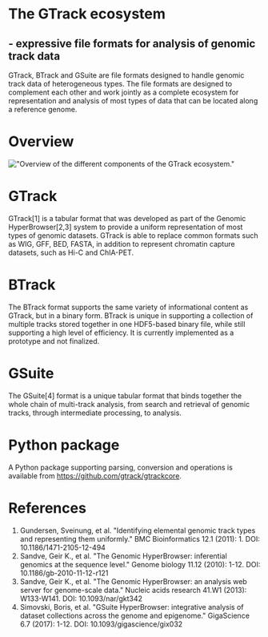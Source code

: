# The GTrack ecosystem
## - expressive file formats for analysis of genomic track data
GTrack, BTrack and GSuite are file formats designed to handle genomic track data of heterogeneous types. The file formats are designed to complement each other and work jointly as a complete ecosystem for representation and analysis of most types of data that can be located along a reference genome.


# Overview
!["Overview of the different components of the GTrack ecosystem."](https://raw.githubusercontent.com/gtrack/gtrack/master/img/gtrack_poster_img.png)

# GTrack
GTrack[1] is a tabular format that was developed as part of the Genomic HyperBrowser[2,3] system to provide a uniform representation of most types of genomic datasets. GTrack is able to replace common formats such as WIG, GFF, BED, FASTA, in addition to represent chromatin capture datasets, such as Hi-C and ChIA-PET.

# BTrack
The BTrack format supports the same variety of informational content as GTrack, but in a binary form. BTrack is unique in supporting a collection of multiple tracks stored together in one HDF5-based binary file, while still supporting a high level of efficiency. It is currently implemented as a prototype and not finalized.

# GSuite
The GSuite[4] format is a unique tabular format that binds together the whole chain of multi-track analysis, from search and retrieval of genomic tracks, through intermediate processing, to analysis.

# Python package
A Python package supporting parsing, conversion and operations is available from https://github.com/gtrack/gtrackcore. 

# References
1. Gundersen, Sveinung, et al. "Identifying elemental genomic track types and representing them uniformly." BMC Bioinformatics 12.1 (2011): 1. DOI: 10.1186/1471-2105-12-494
2. Sandve, Geir K., et al. "The Genomic HyperBrowser: inferential genomics at the sequence level." Genome biology 11.12 (2010): 1-12. DOI: 10.1186/gb-2010-11-12-r121
3. Sandve, Geir K., et al. "The Genomic HyperBrowser: an analysis web server for genome-scale data." Nucleic acids research 41.W1 (2013): W133-W141. DOI:  10.1093/nar/gkt342
4. Simovski, Boris, et al. "GSuite HyperBrowser: integrative analysis of dataset collections across the genome and epigenome." GigaScience 6.7 (2017): 1-12. DOI: 10.1093/gigascience/gix032
